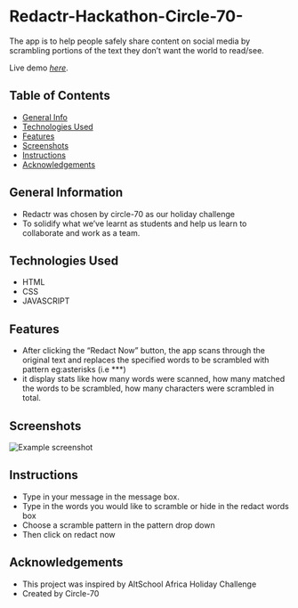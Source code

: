 # Redactr-Hackathon-Circle-70-
The app is to help people safely share content on social media by scrambling portions of the text they don’t want the world to read/see.

Live demo [_here_](https://redactrapp.netlify.app/index.html).

## Table of Contents
* [General Info](#general-information)
* [Technologies Used](#technologies-used)
* [Features](#features)
* [Screenshots](#screenshots)
* [Instructions](#instruction)
* [Acknowledgements](#acknowledgements)
<!-- * [License](#license) -->


## General Information
- Redactr was chosen by circle-70 as our holiday challenge
- To solidify what we’ve learnt as students and help us learn to collaborate and work as a team. 



## Technologies Used
- HTML
- CSS
- JAVASCRIPT


## Features

- After clicking the “Redact Now” button, the app scans through the original text and replaces the specified words to be scrambled with pattern eg:asterisks (i.e ***)
- it display stats like how many words were scanned, how many matched the words to be scrambled, how many characters were scrambled in total.


## Screenshots
![Example screenshot](./img/screenshot.png)
<!-- If you have screenshots you'd like to share, include them here. -->


## Instructions
- Type in your message in the message box.
- Type in the words you would like to scramble or hide in the redact words box
- Choose a scramble pattern in the pattern drop down
- Then click on redact now


## Acknowledgements

- This project was inspired by AltSchool Africa Holiday Challenge
- Created by Circle-70

<!-- Optional -->
<!-- ## License -->
<!-- This project is open source and available under the [... License](). -->
